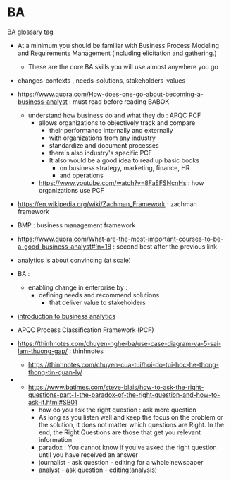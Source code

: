 # BA
[BA glossary](BA-glossary)
[tag](tag)

- At a minimum you should be familiar with Business Process Modeling and Requirements Management (including elicitation and gathering.)
     - These are the core BA skills you will use almost anywhere you go
- changes-contexts , needs-solutions, stakeholders-values
- https://www.quora.com/How-does-one-go-about-becoming-a-business-analyst : must read before reading BABOK
     - understand how business do and what they do : APQC PCF
          - allows organizations to objectively track and compare
               - their performance internally and externally
               - with organizations from any industry
               - standardize and document processes
               - there's also industry's specific PCF
               - It also would be a good idea to read up basic books
                    - on business strategy, marketing, finance, HR
                    - and operations
          - https://www.youtube.com/watch?v=8FaEFSNcnHs : how organizations use PCF
- https://en.wikipedia.org/wiki/Zachman_Framework : zachman framework
- BMP : business management framework
- https://www.quora.com/What-are-the-most-important-courses-to-be-a-good-business-analyst#!n=18 : second best after the previous link
- analytics is about convincing (at scale)
- BA :

     - enabling change in enterprise by :
          - defining needs and recommend solutions
               - that deliver value to stakeholders

- [introduction to business analytics](introduction-to-business-analytics)
- APQC Process Classification Framework (PCF)
- https://thinhnotes.com/chuyen-nghe-ba/use-case-diagram-va-5-sai-lam-thuong-gap/ : thinhnotes
     - https://thinhnotes.com/chuyen-cua-tui/hoi-do-tui-hoc-he-thong-thong-tin-quan-ly/
-    - https://www.batimes.com/steve-blais/how-to-ask-the-right-questions-part-1-the-paradox-of-the-right-question-and-how-to-ask-it.html#SB01
          - how do you ask the right question : ask more question
          - As long as you listen well and keep the focus on the problem or the solution, it does not matter which questions are Right. In the end, the Right Questions are those that get you relevant information
          - paradox : You cannot know if you’ve asked the right question until you have received an answer
          - journalist - ask question - editing for a whole newspaper
          - analyst - ask question - editing(analysis)
